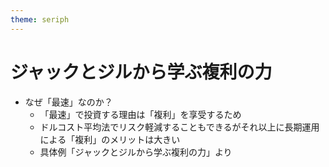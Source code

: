 ```yaml
---
theme: seriph
---
```


# ジャックとジルから学ぶ複利の力

<div grid="~ cols-2 gap-4">
<div>

- なぜ「最速」なのか？
  - 「最速」で投資する理由は「複利」を享受するため
  - ドルコスト平均法でリスク軽減することもできるがそれ以上に長期運用による「複利」のメリットは大きい
  - 具体例「ジャックとジルから学ぶ複利の力」より

</div>
<div>

<Youtube id="WTEwbfA4kA0?si=P5R18qxTapCQPire" />

</div>
</div>
